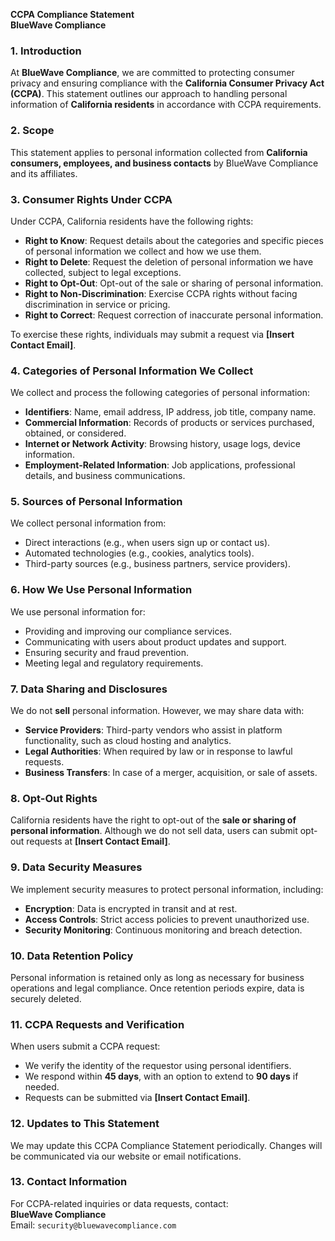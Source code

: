 **CCPA Compliance Statement**  
**BlueWave Compliance**  

### 1. Introduction  
At **BlueWave Compliance**, we are committed to protecting consumer privacy and ensuring compliance with the **California Consumer Privacy Act (CCPA)**. This statement outlines our approach to handling personal information of **California residents** in accordance with CCPA requirements.

### 2. Scope  
This statement applies to personal information collected from **California consumers, employees, and business contacts** by BlueWave Compliance and its affiliates.

### 3. Consumer Rights Under CCPA  
Under CCPA, California residents have the following rights:
- **Right to Know**: Request details about the categories and specific pieces of personal information we collect and how we use them.
- **Right to Delete**: Request the deletion of personal information we have collected, subject to legal exceptions.
- **Right to Opt-Out**: Opt-out of the sale or sharing of personal information.
- **Right to Non-Discrimination**: Exercise CCPA rights without facing discrimination in service or pricing.
- **Right to Correct**: Request correction of inaccurate personal information.

To exercise these rights, individuals may submit a request via **[Insert Contact Email]**.

### 4. Categories of Personal Information We Collect  
We collect and process the following categories of personal information:
- **Identifiers**: Name, email address, IP address, job title, company name.
- **Commercial Information**: Records of products or services purchased, obtained, or considered.
- **Internet or Network Activity**: Browsing history, usage logs, device information.
- **Employment-Related Information**: Job applications, professional details, and business communications.

### 5. Sources of Personal Information  
We collect personal information from:
- Direct interactions (e.g., when users sign up or contact us).
- Automated technologies (e.g., cookies, analytics tools).
- Third-party sources (e.g., business partners, service providers).

### 6. How We Use Personal Information  
We use personal information for:
- Providing and improving our compliance services.
- Communicating with users about product updates and support.
- Ensuring security and fraud prevention.
- Meeting legal and regulatory requirements.

### 7. Data Sharing and Disclosures  
We do not **sell** personal information. However, we may share data with:
- **Service Providers**: Third-party vendors who assist in platform functionality, such as cloud hosting and analytics.
- **Legal Authorities**: When required by law or in response to lawful requests.
- **Business Transfers**: In case of a merger, acquisition, or sale of assets.

### 8. Opt-Out Rights  
California residents have the right to opt-out of the **sale or sharing of personal information**. Although we do not sell data, users can submit opt-out requests at **[Insert Contact Email]**.

### 9. Data Security Measures  
We implement security measures to protect personal information, including:
- **Encryption**: Data is encrypted in transit and at rest.
- **Access Controls**: Strict access policies to prevent unauthorized use.
- **Security Monitoring**: Continuous monitoring and breach detection.

### 10. Data Retention Policy  
Personal information is retained only as long as necessary for business operations and legal compliance. Once retention periods expire, data is securely deleted.

### 11. CCPA Requests and Verification  
When users submit a CCPA request:
- We verify the identity of the requestor using personal identifiers.
- We respond within **45 days**, with an option to extend to **90 days** if needed.
- Requests can be submitted via **[Insert Contact Email]**.

### 12. Updates to This Statement  
We may update this CCPA Compliance Statement periodically. Changes will be communicated via our website or email notifications.

### 13. Contact Information  
For CCPA-related inquiries or data requests, contact:  
**BlueWave Compliance**  
Email: `security@bluewavecompliance.com`
